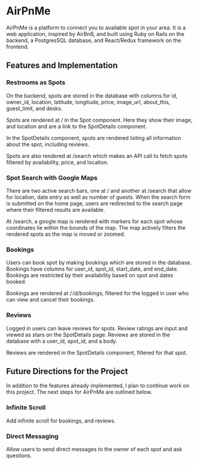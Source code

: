 # AirPnMe

[heroku link]: https://airpnme.herokuapp.com/#

AirPnMe is a platform to connect you to available spot in your area. It is a web application, inspired by AirBnB, and built using Ruby on Rails on the backend, a PostgresSQL database, and React/Redux framework on the frontend.

## Features and Implementation

### Restrooms as Spots

On the backend, spots are stored in the database with columns for id, owner_id, location, latitude, longitude, price, image_url, about_this, guest_limit, and desks.

Spots are rendered at / in the Spot component. Here they show their image, and location and are a link to the SpotDetails component.

In the SpotDetails component, spots are rendered listing all information about the spot, including reviews.

Spots are also rendered at /search which makes an API call to fetch spots filtered by availability, price, and location.

### Spot Search with Google Maps

There are two active search bars, one at / and another at /search that allow for location, date entry as well as number of guests. When the search form is submitted on the home page, users are redirected to the search page where their filtered results are available.

At /search, a google map is rendered with markers for each spot whose coordinates lie within the bounds of the map. The map actively filters the rendered spots as the map is moved or zoomed.

### Bookings

Users can book spot by making bookings which are stored in the database. Bookings have columns for user_id, spot_id, start_date, and end_date. Bookings are restricted by their availability based on spot and dates booked.

Bookings are rendered at /:id/bookings, filtered for the logged in user who can view and cancel their bookings.

### Reviews

Logged in users can leave reviews for spots. Review ratings are input and viewed as stars on the SpotDetails page. Reviews are stored in the database with a user_id, spot_id, and a body.

Reviews are rendered in the SpotDetails component, filtered for that spot.

## Future Directions for the Project

In addition to the features already implemented, I plan to continue work on this project. The next steps for AirPnMe are outlined below.

### Infinite Scroll

Add infinite scroll for bookings, and reviews.

### Direct Messaging

Allow users to send direct messages to the owner of each spot and ask questions.
